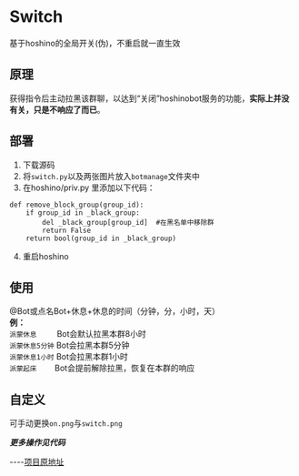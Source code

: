 # Switch
基于hoshino的全局开关(伪)，不重启就一直生效

## 原理
获得指令后主动拉黑该群聊，以达到“关闭”hoshinobot服务的功能，**实际上并没有关，只是不响应了而已**。

## 部署
1. 下载源码
2. 将`switch.py`以及两张图片放入`botmanage`文件夹中
3. 在hoshino/priv.py 里添加以下代码：
```
def remove_block_group(group_id):
    if group_id in _black_group:
        del _black_group[group_id]  #在黑名单中移除群
        return False
    return bool(group_id in _black_group)
```    
4. 重启hoshino

## 使用
@Bot或点名Bot+休息+休息的时间（分钟，分，小时，天）<br>
**例：**<br>
`派蒙休息` 　　 Bot会默认拉黑本群8小时<br>
`派蒙休息5分钟`  Bot会拉黑本群5分钟<br>
`派蒙休息1小时`  Bot会拉黑本群1小时<br>
`派蒙起床`  　　Bot会提前解除拉黑，恢复在本群的响应<br>
## 自定义
可手动更换`on.png`与`switch.png`

***更多操作见代码***

----[项目原地址](https://github.com/Jacosnow/switch)

